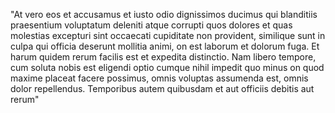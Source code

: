 "At vero eos et accusamus et iusto odio
dignissimos ducimus qui blanditiis praesentium
voluptatum deleniti atque corrupti quos dolores
et quas molestias excepturi sint occaecati 
cupiditate non provident, similique sunt in culpa
qui officia deserunt mollitia animi, on est
laborum et dolorum fuga. Et harum quidem rerum
facilis est et expedita distinctio. Nam libero
tempore, cum soluta nobis est eligendi optio
cumque nihil impedit quo minus on quod maxime
placeat facere possimus, omnis voluptas assumenda
est, omnis dolor repellendus. Temporibus autem
quibusdam et aut officiis debitis aut rerum"